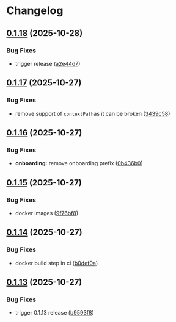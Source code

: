 # Changelog

## [0.1.18](https://github.com/onyxia-datalab/onyxia-backend/compare/v0.1.17...v0.1.18) (2025-10-28)


### Bug Fixes

* trigger release ([a2e44d7](https://github.com/onyxia-datalab/onyxia-backend/commit/a2e44d7561646be1e9f01e23f55f6c5d3f283fbf))

## [0.1.17](https://github.com/onyxia-datalab/onyxia-backend/compare/v0.1.16...v0.1.17) (2025-10-27)


### Bug Fixes

* remove support of `contextPath`as it can be broken ([3439c58](https://github.com/onyxia-datalab/onyxia-backend/commit/3439c589cd3dc7f7ffd03b04595d954481de822f))

## [0.1.16](https://github.com/onyxia-datalab/onyxia-backend/compare/v0.1.15...v0.1.16) (2025-10-27)


### Bug Fixes

* **onboarding:** remove onboarding prefix ([0b436b0](https://github.com/onyxia-datalab/onyxia-backend/commit/0b436b0272b442330a30ac438a2ada916fc19378))

## [0.1.15](https://github.com/onyxia-datalab/onyxia-backend/compare/v0.1.14...v0.1.15) (2025-10-27)


### Bug Fixes

* docker images ([9f76bf8](https://github.com/onyxia-datalab/onyxia-backend/commit/9f76bf8ede026dab9853fbddf8a480c07794f70c))

## [0.1.14](https://github.com/onyxia-datalab/onyxia-backend/compare/v0.1.13...v0.1.14) (2025-10-27)


### Bug Fixes

* docker build step in ci ([b0def0a](https://github.com/onyxia-datalab/onyxia-backend/commit/b0def0ad983789be3bd5de33cf5aae29e17252fd))

## [0.1.13](https://github.com/onyxia-datalab/onyxia-backend/compare/v0.1.12...v0.1.13) (2025-10-27)


### Bug Fixes

* trigger 0.1.13 release ([b9593f8](https://github.com/onyxia-datalab/onyxia-backend/commit/b9593f85b4d1805c4ac95a93db508f139b8cab19))
